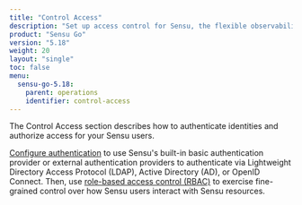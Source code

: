 ```yaml
---
title: "Control Access"
description: "Set up access control for Sensu, the flexible observability pipeline. Read these documents to authenticate to Sensu and authorize access for Sensu users."
product: "Sensu Go"
version: "5.18"
weight: 20
layout: "single"
toc: false
menu:
  sensu-go-5.18:
    parent: operations
    identifier: control-access
---
```


The Control Access section describes how to authenticate identities and authorize access for your Sensu users.

[Configure authentication][1] to use Sensu's built-in basic authentication provider or external authentication providers to authenticate via Lightweight Directory Access Protocol (LDAP), Active Directory (AD), or OpenID Connect.
Then, use [role-based access control (RBAC)][2] to exercise fine-grained control over how Sensu users interact with Sensu resources.


[1]: auth/
[2]: create-read-only-user/
